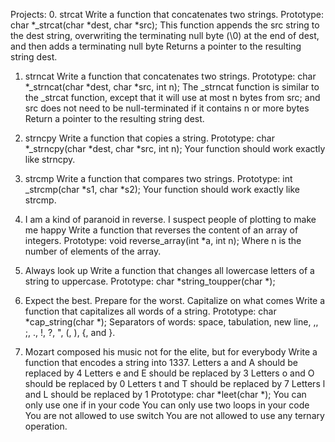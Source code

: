 Projects:
0. strcat
Write a function that concatenates two strings.
Prototype: char *_strcat(char *dest, char *src);
This function appends the src string to the dest string, overwriting the terminating null byte (\0) at the end of dest, and then adds a terminating null byte
Returns a pointer to the resulting string dest.

1. strncat
Write a function that concatenates two strings.
Prototype: char *_strncat(char *dest, char *src, int n);
The _strncat function is similar to the _strcat function, except that
it will use at most n bytes from src; and
src does not need to be null-terminated if it contains n or more bytes
Return a pointer to the resulting string dest.

2. strncpy
Write a function that copies a string.
Prototype: char *_strncpy(char *dest, char *src, int n);
Your function should work exactly like strncpy.

3. strcmp
Write a function that compares two strings.
Prototype: int _strcmp(char *s1, char *s2);
Your function should work exactly like strcmp.

4. I am a kind of paranoid in reverse. I suspect people of plotting to make me happy
Write a function that reverses the content of an array of integers.
Prototype: void reverse_array(int *a, int n);
Where n is the number of elements of the array.

5. Always look up
Write a function that changes all lowercase letters of a string to uppercase.
Prototype: char *string_toupper(char *);

6. Expect the best. Prepare for the worst. Capitalize on what comes
Write a function that capitalizes all words of a string.
Prototype: char *cap_string(char *);
Separators of words: space, tabulation, new line, ,, ;, ., !, ?, ", (, ), {, and }.

7. Mozart composed his music not for the elite, but for everybody
Write a function that encodes a string into 1337.
Letters a and A should be replaced by 4
Letters e and E should be replaced by 3
Letters o and O should be replaced by 0
Letters t and T should be replaced by 7
Letters l and L should be replaced by 1
Prototype: char *leet(char *);
You can only use one if in your code
You can only use two loops in your code
You are not allowed to use switch
You are not allowed to use any ternary operation.

